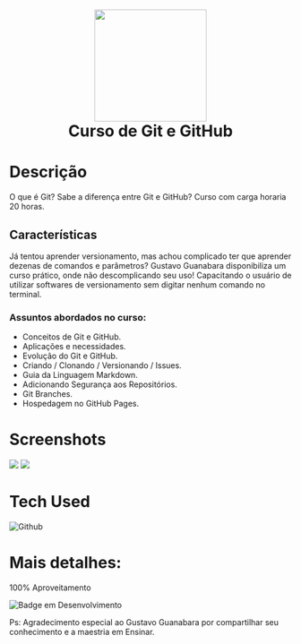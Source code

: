 <div align="center">
      <h1> <img src="https://i.imgur.com/16rU7yy.png" width="200px"><br/>Curso de Git e GitHub</h1>
     </div>


# Descrição
O que é Git? Sabe a diferença entre Git e GitHub? Curso com carga horaria 20 horas.

## Características
 Já tentou aprender versionamento, mas achou complicado ter que aprender dezenas de comandos e parâmetros? Gustavo Guanabara disponibiliza um curso prático, onde não descomplicando seu uso! Capacitando o usuário de utilizar softwares de versionamento sem digitar nenhum comando no terminal.


### Assuntos abordados no curso:
- Conceitos de Git e GitHub.
- Aplicações e necessidades.
- Evolução do Git e GitHub.
- Criando / Clonando / Versionando / Issues.
- Guia da Linguagem Markdown.
- Adicionando Segurança aos Repositórios.
- Git Branches.
- Hospedagem no GitHub Pages.

# Screenshots
 <img src="https://i.imgur.com/q5ba3CO.png"> <img src="https://i.imgur.com/Vl5Q19Q.png">
# Tech Used
 ![Github](https://img.shields.io/badge/Git-Github-orange)
      
# Mais detalhes:
100% Aproveitamento

![Badge em Desenvolvimento](http://img.shields.io/static/v1?label=curso&message=concluido&color=GREEN&style=for-the-badge)<br>

Ps: Agradecimento especial ao Gustavo Guanabara por compartilhar seu conhecimento e a maestria em Ensinar.      
<!-- </> with 💛 by readMD (https://readmd.itsvg.in) -->
